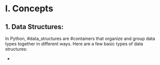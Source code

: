 # I. Concepts

## 1. Data Structures:

In Python, #data_structures are #containers that organize and group data types together in different ways. Here are a few basic types of data structures:

-
